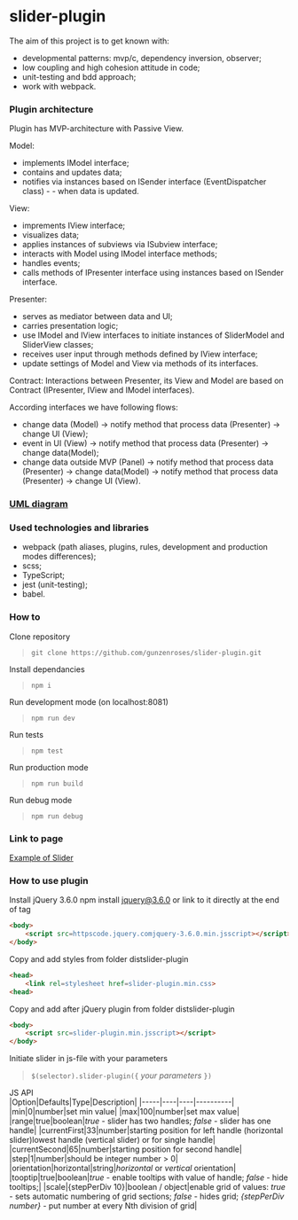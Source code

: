 # slider-plugin

The aim of this project is to get known with:
- developmental patterns: mvp/c, dependency inversion, observer;
- low coupling and high cohesion attitude in code;
- unit-testing and bdd approach;
- work with webpack.

### Plugin architecture
Plugin has MVP-architecture with Passive View.

Model:
- implements IModel interface;
- contains and updates data;
- notifies via instances based on ISender interface (EventDispatcher class) - - when data is updated.

View:
- imprements IView interface;
- visualizes data;
- applies instances of subviews via ISubview interface;
- interacts with Model using IModel interface methods;
- handles events;
- calls methods of IPresenter interface using instances based on ISender interface.

Presenter:
- serves as mediator between data and UI;
- carries presentation logic;
- use IModel and IView interfaces to initiate instances of SliderModel and SliderView classes;
- receives user input through methods defined by IView interface;
- update settings of Model and View via methods of its interfaces.

Contract:
Interactions between Presenter, its View and Model are based on Contract (IPresenter, IView and IModel interfaces).

According interfaces we have following flows:

- change data (Model) -> notify method that process data (Presenter) -> change UI (View);
- event in UI (View) -> notify method that process data (Presenter) -> change data(Model);
- change data outside MVP (Panel) -> notify method that process data (Presenter) -> change data(Model) -> notify method that process data (Presenter) -> change UI (View).

### [UML diagram](https://github.com/gunzenroses/slider-plugin/blob/master/src/UML%20diagram.png)

### Used technologies and libraries
- webpack (path aliases, plugins, rules, development and production modes differences);
- scss;
- TypeScript;
- jest (unit-testing);
- babel.

### How to
Clone repository
>```git clone https://github.com/gunzenroses/slider-plugin.git```

Install dependancies
>```npm i```

Run development mode (on localhost:8081)
>```npm run dev```

Run tests
>```npm test```

Run production mode
>```npm run build```

Run debug mode
>```npm run debug```

### Link to page
[Example of Slider](https://gunzenroses.github.io/slider-plugin/)

### How to use plugin
Install jQuery 3.6.0 npm install jquery@3.6.0 or link to it directly at the end of tag
```html
<body>
    <script src=httpscode.jquery.comjquery-3.6.0.min.jsscript></script>
</body>
```

Copy and add styles from folder distslider-plugin
```html
<head>
    <link rel=stylesheet href=slider-plugin.min.css>
<head>
```

Copy and add after jQuery plugin from folder distslider-plugin
```html
<body>
    <script src=slider-plugin.min.jsscript></script>
</body>
```

Initiate slider in js-file with your parameters
>`$(selector).slider-plugin({` *your parameters* `})`

JS API  
|Option|Defaults|Type|Description|
|-----|----|----|----------|
|min|0|number|set min value|
|max|100|number|set max value|
|range|true|boolean|*true* - slider has two handles; *false* - slider has one handle|
|currentFirst|33|number|starting position for left handle (horizontal slider)lowest handle (vertical slider) or for single handle|
|currentSecond|65|number|starting position for second handle|
|step|1|number|should be integer number > 0|
|orientation|horizontal|string|*horizontal* or *vertical* orientation|
|tooptip|true|boolean|*true* - enable tooltips with value of handle; *false* - hide tooltips;|
|scale|{stepPerDiv 10}|boolean / object|enable grid of values: *true* - sets automatic numbering of grid sections; *false* - hides grid; *{stepPerDiv number}* - put number at every Nth division of grid|